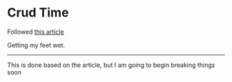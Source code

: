 # Crud Time


Followed [this article](https://dev.to/ethand91/building-a-todo-crud-app-with-react-typescript-vite-and-chakra-ui-l5n)


Getting my feet wet.

----

<!-- 2024-09-07 -->
This is done based on the article, but I am going to begin breaking things soon 
